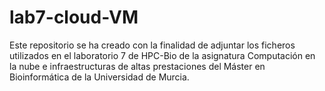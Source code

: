 # lab7-cloud-VM
Este repositorio se ha creado con la finalidad de adjuntar los ficheros utilizados en el laboratorio 7 de HPC-Bio de la asignatura 
Computación en la nube e infraestructuras de altas prestaciones del Máster en Bioinformática de la Universidad de Murcia.
